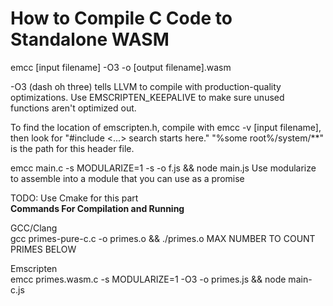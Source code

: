 # How to Compile C Code to Standalone WASM
emcc [input filename] -O3 -o [output filename].wasm

-O3 (dash oh three) tells LLVM to compile with production-quality optimizations. Use EMSCRIPTEN_KEEPALIVE to make sure unused functions aren't optimized out.

To find the location of emscripten.h, compile with emcc -v [input filename], then look for "#include <...> search starts here." "%some root%/system/**" is the path for this header file. 

emcc main.c -s MODULARIZE=1 -s -o f.js && node main.js
Use modularize to assemble into a module that you can use as a promise

TODO: Use Cmake for this part  
**Commands For Compilation and Running**

GCC/Clang  
gcc primes-pure-c.c -o primes.o && ./primes.o MAX NUMBER TO COUNT PRIMES BELOW

Emscripten  
emcc primes.wasm.c -s MODULARIZE=1 -O3 -o primes.js && node main-c.js

